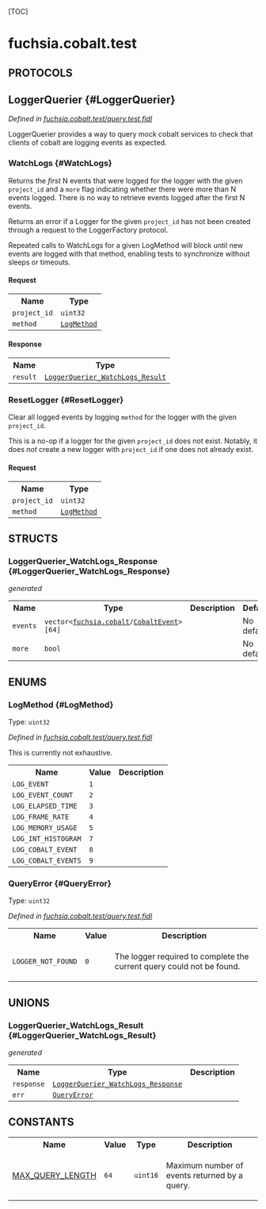 [TOC]

# fuchsia.cobalt.test


## **PROTOCOLS**

## LoggerQuerier {#LoggerQuerier}
*Defined in [fuchsia.cobalt.test/query.test.fidl](https://fuchsia.googlesource.com/fuchsia/+/master/sdk/fidl/fuchsia.cobalt.test/query.test.fidl#32)*

<p>LoggerQuerier provides a way to query mock cobalt services to check that
clients of cobalt are logging events as expected.</p>

### WatchLogs {#WatchLogs}

<p>Returns the <em>first</em> N events that were logged for the logger with the
given <code>project_id</code> and a <code>more</code> flag indicating whether there were
more than N events logged. There is no way to retrieve events logged
after the first N events.</p>
<p>Returns an error if a Logger for the given <code>project_id</code> has not been
created through a request to the LoggerFactory protocol.</p>
<p>Repeated calls to WatchLogs for a given LogMethod will block until new
events are logged with that method, enabling tests to synchronize
without sleeps or timeouts.</p>

#### Request
<table>
    <tr><th>Name</th><th>Type</th></tr>
    <tr>
            <td><code>project_id</code></td>
            <td>
                <code>uint32</code>
            </td>
        </tr><tr>
            <td><code>method</code></td>
            <td>
                <code><a class='link' href='#LogMethod'>LogMethod</a></code>
            </td>
        </tr></table>


#### Response
<table>
    <tr><th>Name</th><th>Type</th></tr>
    <tr>
            <td><code>result</code></td>
            <td>
                <code><a class='link' href='#LoggerQuerier_WatchLogs_Result'>LoggerQuerier_WatchLogs_Result</a></code>
            </td>
        </tr></table>

### ResetLogger {#ResetLogger}

<p>Clear all logged events by logging <code>method</code> for the logger with the
given <code>project_id</code>.</p>
<p>This is a no-op if a logger for the given <code>project_id</code> does not exist.
Notably, it does <em>not</em> create a new logger with <code>project_id</code> if one
does not already exist.</p>

#### Request
<table>
    <tr><th>Name</th><th>Type</th></tr>
    <tr>
            <td><code>project_id</code></td>
            <td>
                <code>uint32</code>
            </td>
        </tr><tr>
            <td><code>method</code></td>
            <td>
                <code><a class='link' href='#LogMethod'>LogMethod</a></code>
            </td>
        </tr></table>





## **STRUCTS**

### LoggerQuerier_WatchLogs_Response {#LoggerQuerier_WatchLogs_Response}
*generated*





<table>
    <tr><th>Name</th><th>Type</th><th>Description</th><th>Default</th></tr><tr>
            <td><code>events</code></td>
            <td>
                <code>vector&lt;<a class='link' href='../fuchsia.cobalt/'>fuchsia.cobalt</a>/<a class='link' href='../fuchsia.cobalt/#CobaltEvent'>CobaltEvent</a>&gt;[64]</code>
            </td>
            <td></td>
            <td>No default</td>
        </tr><tr>
            <td><code>more</code></td>
            <td>
                <code>bool</code>
            </td>
            <td></td>
            <td>No default</td>
        </tr>
</table>



## **ENUMS**

### LogMethod {#LogMethod}
Type: <code>uint32</code>

*Defined in [fuchsia.cobalt.test/query.test.fidl](https://fuchsia.googlesource.com/fuchsia/+/master/sdk/fidl/fuchsia.cobalt.test/query.test.fidl#13)*

<p>This is currently not exhaustive.</p>


<table>
    <tr><th>Name</th><th>Value</th><th>Description</th></tr><tr>
            <td><code>LOG_EVENT</code></td>
            <td><code>1</code></td>
            <td></td>
        </tr><tr>
            <td><code>LOG_EVENT_COUNT</code></td>
            <td><code>2</code></td>
            <td></td>
        </tr><tr>
            <td><code>LOG_ELAPSED_TIME</code></td>
            <td><code>3</code></td>
            <td></td>
        </tr><tr>
            <td><code>LOG_FRAME_RATE</code></td>
            <td><code>4</code></td>
            <td></td>
        </tr><tr>
            <td><code>LOG_MEMORY_USAGE</code></td>
            <td><code>5</code></td>
            <td></td>
        </tr><tr>
            <td><code>LOG_INT_HISTOGRAM</code></td>
            <td><code>7</code></td>
            <td></td>
        </tr><tr>
            <td><code>LOG_COBALT_EVENT</code></td>
            <td><code>8</code></td>
            <td></td>
        </tr><tr>
            <td><code>LOG_COBALT_EVENTS</code></td>
            <td><code>9</code></td>
            <td></td>
        </tr></table>

### QueryError {#QueryError}
Type: <code>uint32</code>

*Defined in [fuchsia.cobalt.test/query.test.fidl](https://fuchsia.googlesource.com/fuchsia/+/master/sdk/fidl/fuchsia.cobalt.test/query.test.fidl#24)*



<table>
    <tr><th>Name</th><th>Value</th><th>Description</th></tr><tr>
            <td><code>LOGGER_NOT_FOUND</code></td>
            <td><code>0</code></td>
            <td><p>The logger required to complete the current query could not be found.</p>
</td>
        </tr></table>





## **UNIONS**

### LoggerQuerier_WatchLogs_Result {#LoggerQuerier_WatchLogs_Result}
*generated*


<table>
    <tr><th>Name</th><th>Type</th><th>Description</th></tr><tr>
            <td><code>response</code></td>
            <td>
                <code><a class='link' href='#LoggerQuerier_WatchLogs_Response'>LoggerQuerier_WatchLogs_Response</a></code>
            </td>
            <td></td>
        </tr><tr>
            <td><code>err</code></td>
            <td>
                <code><a class='link' href='#QueryError'>QueryError</a></code>
            </td>
            <td></td>
        </tr></table>







## **CONSTANTS**

<table>
    <tr><th>Name</th><th>Value</th><th>Type</th><th>Description</th></tr><tr id="MAX_QUERY_LENGTH">
            <td><a href="https://fuchsia.googlesource.com/fuchsia/+/master/sdk/fidl/fuchsia.cobalt.test/query.test.fidl#10">MAX_QUERY_LENGTH</a></td>
            <td>
                    <code>64</code>
                </td>
                <td><code>uint16</code></td>
            <td><p>Maximum number of events returned by a query.</p>
</td>
        </tr>
    
</table>



